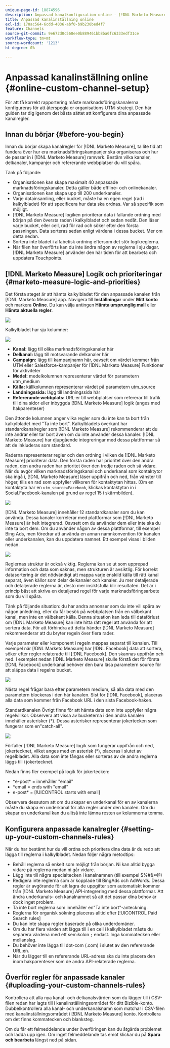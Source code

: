 ```yaml
---
unique-page-id: 18874596
description: Anpassad kanalkonfiguration online - [!DNL Marketo Measure]
title: Anpassad kanalinställning online
exl-id: 170ac564-6cdd-4036-abf0-b9b230bed4f7
feature: Channels
source-git-commit: 9e672d0c568ee0b889461bb8ba6fc6333edf31ce
workflow-type: tm+mt
source-wordcount: '1213'
ht-degree: 0%

---
```


# Anpassad kanalinställning online {#online-custom-channel-setup}

För att få korrekt rapportering måste marknadsföringskanalerna konfigureras för att återspegla er organisations UTM-strategi. Den här guiden tar dig igenom det bästa sättet att konfigurera dina anpassade kanalregler.

## Innan du börjar {#before-you-begin}

Innan du börjar skapa kanalregler för [!DNL Marketo Measure], ta lite tid att fundera över hur era marknadsföringskampanjer ska organiseras och hur de passar in i [!DNL Marketo Measure] ramverk. Bestäm vilka kanaler, delkanaler, kampanjer och refererande webbplatser du vill spåra.

Tänk på följande:

* Organisationen kan skapa maximalt 40 anpassade marknadsföringskanaler. Detta gäller både offline- och onlinekanaler.
* Organisationen kan skapa upp till 200 underkanaler.
* Varje datainsamling, eller bucket, måste ha en egen regel (rad i kalkylbladet) för att specificera hur data ska ordnas. Var så specifik som möjligt.
* [!DNL Marketo Measure] logiken prioriterar data i fallande ordning med början på den översta raden i kalkylbladet och sedan nedåt. Den läser varje bucket, eller cell, rad för rad och söker efter den första passningen. Data sorteras sedan enligt värdena i dessa bucket. Mer om detta nedan.
* Sortera inte bladet i alfabetisk ordning eftersom det stör logikreglerna.
* När filen har överförts kan du inte ändra någon av reglerna i sju dagar. [!DNL Marketo Measure] använder den här tiden för att bearbeta och uppdatera Touchpoints.

## [!DNL Marketo Measure] Logik och prioriteringar {#marketo-measure-logic-and-priorities}

Det första steget är att hämta kalkylbladet för den anpassade kanalen från [!DNL Marketo Measure] app. Navigera till **Inställningar** under **Mitt konto** och markera **Online**. Du kan välja antingen **Hämta ursprunglig mall** eller **Hämta aktuella regler**.

![](assets/1.png)

Kalkylbladet har sju kolumner:

![](assets/2.png)

* **Kanal:** lägg till olika marknadsföringskanaler här
* **Delkanal:** lägg till motsvarande delkanaler här
* **Campaign:** lägg till kampanjnamn här, oavsett om värdet kommer från UTM eller Salesforce-kampanjer för [!DNL Marketo Measure] Funktioner för aktiviteter
* **Medel:** medelkolumnen representerar värdet för parametern utm_medium
* **Källa:** källkolumnen representerar värdet på parametern utm_source
* **Landningssida:** lägg till landningssida här
* **Refererande webbplats:** URL:er till webbplatser som refererar till trafik till dina sidor eller inbyggda [!DNL Marketo Measure] logik (anges med hakparenteser)

Den åttonde kolumnen anger vilka regler som du inte kan ta bort från kalkylbladet med &quot;Ta inte bort&quot;. Kalkylbladets överkant har standardkanalregler som [!DNL Marketo Measure] rekommenderar att du inte ändrar eller tar bort även om du inte använder dessa kanaler. [!DNL Marketo Measure] har djupgående integreringar med dessa plattformar så att de inkluderas som standard.

Raderna representerar regler och den ordning i vilken de [!DNL Marketo Measure] prioriterar data. Den första raden har prioritet över den andra raden, den andra raden har prioritet över den tredje raden och så vidare. När du avgör vilken marknadsföringskanal och underkanal som kontaktytor ska ingå i, [!DNL Marketo Measure] läser uppifrån och ned, från vänster till höger, tills en rad som uppfyller villkoren för kontaktytan hittas. (Om en kontaktyta har en `utm_source=Facebook`, klickas kontaktytan in i Social.Facebook-kanalen på grund av regel 15 i skärmbilden).

![](assets/3.png)

[!DNL Marketo Measure] innehåller 12 standardkanaler som du kan använda. Dessa kanaler korrelerar med plattformar som [!DNL Marketo Measure] är helt integrerad. Oavsett om du använder dem eller inte ska du inte ta bort dem. Om du använder någon av dessa plattformar, till exempel Bing Ads, men föredrar att använda en annan namnkonvention för kanalen eller underkanalen, kan du uppdatera namnet. Ett exempel visas i bilden nedan.

![](assets/4.png)

Reglernas struktur är också viktig. Reglerna kan se ut som upprepad information och data som saknas, men strukturen är avsiktlig. För korrekt datasortering är det nödvändigt att mappa varje enskild källa till rätt kanal separat, även källor som delar delkanaler och kanaler. Ju mer detaljerade och detaljerade reglerna är, desto mer insiktsfulla blir resultaten. Det är i princip bäst att skriva en detaljerad regel för varje marknadsföringsarbete som du vill spåra.

Tänk på följande situation: du har andra annonser som du inte vill spåra av någon anledning, eller du får besök på webbplatsen från en välbekant kanal, men inte en välbekant källa. Denna situation kan leda till dataförlust om [!DNL Marketo Measure] kan inte hitta rätt regel att använda för att sortera data. För att förhindra att detta händer [!DNL Marketo Measure] rekommenderar att du bryter regeln över flera rader.

Varje parameter eller komponent i regeln mappas separat till kanalen. Till exempel när [!DNL Marketo Measure] har [!DNL Facebook] data att sortera, söker efter regler relaterade till [!DNL Facebook]. Den skannas uppifrån och ned. I exemplet nedan [!DNL Marketo Measure] skulle förstå det för första [!DNL Facebook] underkanal behöver den bara läsa parametern source för att släppa data i regelns bucket.

![](assets/5.png)

Nästa regel frågar bara efter parametern medium, så alla data med den parametern blockeras i den här kanalen. Sist för [!DNL Facebook], placeras alla data som kommer från Facebook URL i den sista Facebook-haken.

Standardkanalen Övrigt finns för att hämta data som inte uppfyller några regelvillkor. Observera att vissa av bucketerna i den andra kanalen innehåller asterisker (&#42;). Dessa asterisker representerar jokertecken som fungerar som en&quot;catch-all&quot;.

![](assets/6.png)

Förfaller [!DNL Marketo Measure] logik som fungerar uppifrån och ned, jokertecknet, vilket anges med en asterisk (&#42;), placeras i slutet av regelbladet. Alla data som inte fångas eller sorteras av de andra reglerna läggs till i jokertecknet.

Nedan finns fler exempel på logik för jokertecken:

* &#42;e-post&#42; = innehåller &quot;email&quot;
* &#42;email = ends with &quot;email&quot;
* e-post&#42; = [!UICONTROL starts with email]

Observera dessutom att om du skapar en underkanal för en av kanalerna måste du skapa en underkanal för alla regler under den kanalen. Om du skapar en underkanal kan du alltså inte lämna resten av kolumnerna tomma.

## Konfigurera anpassade kanalregler {#setting-up-your-custom-channels-rules}

När du har bestämt hur du vill ordna och prioritera dina data är du redo att lägga till reglerna i kalkylbladet. Nedan följer några metodtips:

* Behåll reglerna så enkelt som möjligt från början. Ni kan alltid bygga vidare på reglerna medan ni går vidare.
* Lägg inte till några specialtecken i kanalnamnen (till exempel $%#&amp;&#42;@)
* Redigera inte reglerna som är kopplade till BingAds och AdWords. Dessa regler är avgörande för att lagra de uppgifter som automatiskt kommer från [!DNL Marketo Measure] API-integrering med dessa plattformar. Att ändra underkanals- och kanalnamnet så att det passar dina behov är dock inget problem.
* Ta inte bort reglerna som innehåller en&quot;Ta inte bort&quot;-anteckning.
* Reglerna för organisk sökning placeras alltid efter [!UICONTROL Paid Search rules]
* Du kan inte skapa regler baserade på olika underdomäner.
* Om du har flera värden att lägga till i en cell i kalkylbladet måste du separera värdena med ett semikolon `;` endast. Inga kommatecken eller mellanslag.
* Du behöver inte lägga till dot-com (.com) i slutet av den refererande URL:en.
* När du lägger till en refererande URL-adress ska du inte placera den inom hakparenteser som de andra API-relaterade reglerna.

## Överför regler för anpassade kanaler {#uploading-your-custom-channels-rules}

Kontrollera att alla nya kanal- och delkanalsvärden som du lägger till i CSV-filen redan har lagts till i kanalinställningsområdet för ditt Bizible-konto. Dubbelkontrollera alla kanal- och underkanalsnamn som matchar i CSV-filen med kanalinställningsområdet i [!DNL Marketo Measure] konto. Kontrollera om det finns kommatecken och blanksteg.

Om du får ett felmeddelande under överföringen kan du åtgärda problemet och ladda upp igen. Om inget felmeddelande tas emot klickar du på **Spara och bearbeta** längst ned på sidan.
